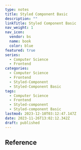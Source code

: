 ```yaml
---
type: notes
title: Styled Component Basic
description: ""
linkTitle: Styled Component Basic
nav_weight: 1
nav_icon:
  vendor: bs
  name: book
  color: blue
featured: true
series:
  - Computer Science
  - Frontend
categories:
  - Computer Science
  - Frontend
  - Styled-Component
  - Styled-Component Basic
tags:
  - Computer Science
  - Frontend
  - Styled-component
  - Styled-component Basic
lastmod: 2023-12-10T03:12:47.147Z
date: 2023-11-26T13:02:12.342Z
draft: published
---
```


## Reference
